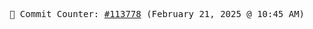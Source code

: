 <p align="center">
    <samp>
        📮 Commit Counter: <a href="https://github.com/Javascript-void0/Javascript-void0/commits/main">#113778</a> (February 21, 2025 @ 10:45 AM)
    </samp>
</p>